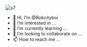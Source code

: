 ![x7](https://github.com/Rokcityboi/Rokcityboi/assets/140473354/af205eb2-abe5-4b0d-a408-8ceadc02b91c)
- 👋 Hi, I’m @Rokcityboi
- 👀 I’m interested in ...
- 🌱 I’m currently learning ...
- 💞️ I’m looking to collaborate on ...
- 📫 How to reach me ...

<!---
Rokcityboi/Rokcityboi is a ✨ special ✨ repository because its `README.md` (this file) appears on your GitHub profile.
You can click the Preview link to take a look at your changes.
--->

